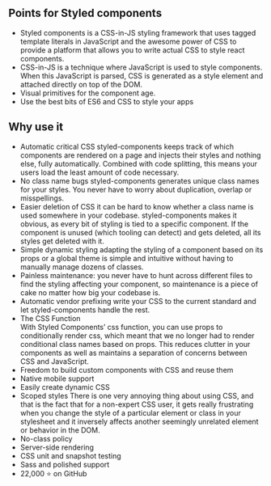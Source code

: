 ## Points for Styled components

* Styled components is a CSS-in-JS styling framework that uses tagged template literals in JavaScript and the awesome power of CSS to provide a platform that allows you to write actual CSS to style react components.
* CSS-in-JS is a technique where JavaScript is used to style components. When this JavaScript is parsed, CSS is generated as a style element and attached directly on top of the DOM.
* Visual primitives for the component age.
* Use the best bits of ES6 and CSS to style your apps

## Why use it

* Automatic critical CSS 
  styled-components keeps track of which components are rendered on a page and injects their styles and nothing else, fully automatically. 
  Combined with code splitting, this means your users load the least amount of code necessary.
* No class name bugs 
  styled-components generates unique class names for your styles. You never have to worry about duplication, overlap or misspellings.
* Easier deletion of CSS
  it can be hard to know whether a class name is used somewhere in your codebase. styled-components makes it obvious, as every bit of styling is tied to a specific component. If the component is unused (which tooling can detect) and gets deleted, all its styles get deleted with it.
* Simple dynamic styling 
  adapting the styling of a component based on its props or a global theme is simple and intuitive without having to manually manage dozens of classes.
* Painless maintenance: 
  you never have to hunt across different files to find the styling affecting your component, so maintenance is a piece of cake no matter how big your codebase is.
* Automatic vendor prefixing
  write your CSS to the current standard and let styled-components handle the rest.
* The CSS Function  
  With Styled Components’ css function, you can use props to conditionally render css, which meant that we no longer had to render conditional class names based on props. This reduces clutter in your components as well as maintains a separation of concerns between CSS and JavaScript.
* Freedom to build custom components with CSS and reuse them
* Native mobile support
* Easily create dynamic CSS 
* Scoped styles 
  There is one very annoying thing about using CSS, and that is the fact that for a non-expert CSS user, it gets really frustrating when you change the style of a particular element or class in your stylesheet and it inversely affects another seemingly unrelated element or behavior in the DOM.
* No-class policy
* Server-side rendering
* CSS unit and snapshot testing
* Sass and polished support
* 22,000 ⭐️ on GitHub